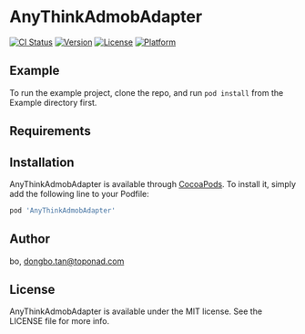 # AnyThinkAdmobAdapter

[![CI Status](https://img.shields.io/travis/bo/AnyThinkAdmobAdapter.svg?style=flat)](https://travis-ci.org/bo/AnyThinkAdmobAdapter)
[![Version](https://img.shields.io/cocoapods/v/AnyThinkAdmobAdapter.svg?style=flat)](https://cocoapods.org/pods/AnyThinkAdmobAdapter)
[![License](https://img.shields.io/cocoapods/l/AnyThinkAdmobAdapter.svg?style=flat)](https://cocoapods.org/pods/AnyThinkAdmobAdapter)
[![Platform](https://img.shields.io/cocoapods/p/AnyThinkAdmobAdapter.svg?style=flat)](https://cocoapods.org/pods/AnyThinkAdmobAdapter)

## Example

To run the example project, clone the repo, and run `pod install` from the Example directory first.

## Requirements

## Installation

AnyThinkAdmobAdapter is available through [CocoaPods](https://cocoapods.org). To install
it, simply add the following line to your Podfile:

```ruby
pod 'AnyThinkAdmobAdapter'
```

## Author

bo, dongbo.tan@toponad.com

## License

AnyThinkAdmobAdapter is available under the MIT license. See the LICENSE file for more info.
